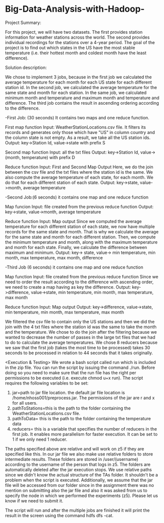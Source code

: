 # Big-Data-Analysis-with-Hadoop-

Project Summary:

For this project, we will have two datasets. The first provides station information for weather stations across the world. The second provides individual recordings for the stations over a 4-year period. The goal of the project is to find out which states in the US have the most stable temperature (i.e. their hottest month and coldest month have the least difference).


Solution description:

<Overall description of the mapreduce jobs>
We chose to implement 3 jobs, because in the first job we calculated the average temperature for each month for each US state for each different station id.
In the second job, we calculated the average temperature for the same state and month for each station. In the same job, we calculated minimum month and temperature
and maximum month and temperature and difference. The third job contains the result in ascending ordering according to the difference.  

-First Job: (30 seconds)
It contains two maps and one reduce function. 

First map function 
Input: WeatherStationLocations.csv file. 
It filters its records and generates only those which have "US" in column country and the column state is not empty. As a result, we take
all the US station ids. 
Output: key->Station Id, value->state with prefix S

Second map function
Input: all the txt files
Output: key->Station Id, value->(month, temperature) with prefix D

Reduce function
Input: First and Second Map Output
Here, we do the join between the csv file and the txt files where the station id is the same. We also compute the average temperature of
each state, for each month. We do that for each different station of each state. 
Output: key->state, value->month, average temperature

-Second Job:(6 seconds)
it contains one map and one reduce function

Map funcion
Input: file created from the previous reduce function
Output: key->state, value->month, average temperature

Reduce function
Input: Map output
Since we computed the average temperature for each different station of each state, we now have multiple records for the same state and month.
That is why we calculate the average for the same state and month for each different station. Then, we compute the minimum temperature and month,
along with the maximum temperature and month for each state. Finally, we calculate the difference between maximum and minimum.
Output: key-> state, value-> min temperature, min month, max temperature, max month, difference

-Third Job (6 seconds)
it contains one map and one reduce function

Map function
Input: file created from the previous reduce function
Since we need to order the result according to the difference with ascending order, we need to create a map having as key the difference.
Output: key->difference, value->state, min temperature, min month, max temperature, max month

Reduce function
Input: Map output
Output: key->difference, value->state, min temperature, min month, max temperature, max month

<Join>
We filtered the csv file to contain only the US stations and then we did the join with the 4 txt files where the station id was the same
to take the month and the temperature. We chose to do the join after the filtering because we wanted to decrease the number of passes in
the large txt files that we had to do to calculate the average temperatures. 

<Number of reducers> 
We chose 8 reducers because we saw that the first job (takes the most time to be processed) takes 30 seconds to be processed
in relation to 44 seconds that it takes originally. 

<Execution & Testing>
We wrote a bash script called run which is included in the zip file. You can run the script by issuing the command ./run. Before doing so you need
to make sure that the run file has the right per permissions to be executed (i.e. execute chmod u+x run).
The script requires the following variables to be set:
1) jar=path to jar file location. the default jar file location is /home/nhoss001/preprocess.jar. The permissions of the jar are r and x for all users.
2) pathToStations=this is the path to the folder containing the WeatherStationLocations.csv file.
3) pathToData= this is the path to the folder containing the temperature data
4) reducers= this is a variable that specifies the number of reducers in the first job. It enables more parallelism for faster execution. It can be set
to 1 if we only need 1 reducer.

The paths specified above are relative and will work on z5 if they are specified like this. In our jar file we also make use relative folders to
store intermediate results. These folders are stored in /user/(username) according to the username of the person that logs in z5. The folders are 
automatically deleted after the jar execution stops. We use relative paths since we didn't know the actual structure of the TAs folder. It shouldn't
be a problem when the script is executed. Additionally, we assume that the jar file will be accessed from our folder since in the assignment there
was no mention on submitting also the jar file and also it was asked from us to specify the node in which we performed the experiments (z5). 
Please let us know if we need to submit it.

The script will run and after the multiple jobs are finished it will print the result in the screen using the command hdfs dfs -cat.

